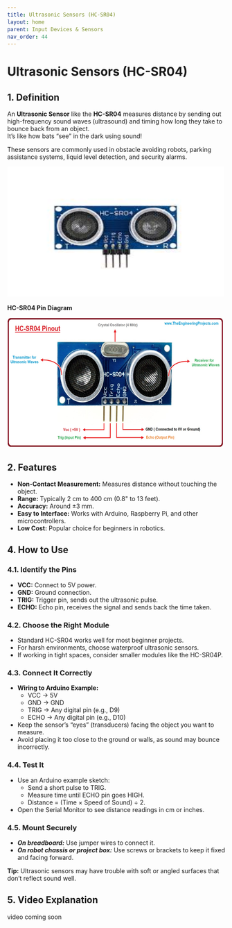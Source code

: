 ```yaml
---
title: Ultrasonic Sensors (HC-SR04)
layout: home
parent: Input Devices & Sensors
nav_order: 44
---
```


# Ultrasonic Sensors (HC-SR04)

## 1. Definition
An **Ultrasonic Sensor** like the **HC-SR04** measures distance by sending out high-frequency sound waves (ultrasound) and timing how long they take to bounce back from an object.  
It’s like how bats “see” in the dark using sound!  

These sensors are commonly used in obstacle avoiding robots, parking assistance systems, liquid level detection, and security alarms.

<img src="\images\imagessesor.jpg" width="500" height="300" alt="hc-sr04 ultrasonic sensor">

**HC-SR04 Pin Diagram**

<img src="\images\Introduction-to-HC-SR04.jpg" width="500" height="300" alt="hc-sr04 pinout">

## 2. Features

- **Non-Contact Measurement:** Measures distance without touching the object.
- **Range:** Typically 2 cm to 400 cm (0.8" to 13 feet).
- **Accuracy:** Around ±3 mm.
- **Easy to Interface:** Works with Arduino, Raspberry Pi, and other microcontrollers.
- **Low Cost:** Popular choice for beginners in robotics.

## 4. How to Use

### 4.1. Identify the Pins
- **VCC:** Connect to 5V power.
- **GND:** Ground connection.
- **TRIG:** Trigger pin, sends out the ultrasonic pulse.
- **ECHO:** Echo pin, receives the signal and sends back the time taken.

### 4.2. Choose the Right Module
- Standard HC-SR04 works well for most beginner projects.
- For harsh environments, choose waterproof ultrasonic sensors.
- If working in tight spaces, consider smaller modules like the HC-SR04P.

### 4.3. Connect It Correctly
- **Wiring to Arduino Example:**
  - VCC → 5V  
  - GND → GND  
  - TRIG → Any digital pin (e.g., D9)  
  - ECHO → Any digital pin (e.g., D10)
- Keep the sensor’s “eyes” (transducers) facing the object you want to measure.
- Avoid placing it too close to the ground or walls, as sound may bounce incorrectly.

### 4.4. Test It
- Use an Arduino example sketch:
  - Send a short pulse to TRIG.
  - Measure time until ECHO pin goes HIGH.
  - Distance = (Time × Speed of Sound) ÷ 2.
- Open the Serial Monitor to see distance readings in cm or inches.

### 4.5. Mount Securely
- ***On breadboard:*** Use jumper wires to connect it.
- ***On robot chassis or project box:*** Use screws or brackets to keep it fixed and facing forward.

 **Tip:** Ultrasonic sensors may have trouble with soft or angled surfaces that don’t reflect sound well.

## 5. Video Explanation

video coming soon
